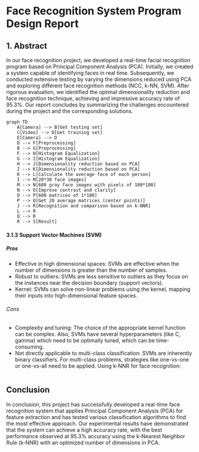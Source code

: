 # Face Recognition System Program Design Report
## 1. Abstract
In our face recognition project, we developed a real-time facial recognition program based on Principal Component Analysis (PCA). Initially, we created a system capable of identifying faces in real time. Subsequently, we conducted extensive testing by varying the dimensions reduced using PCA and exploring different face recognition methods (NCC, k-NN, SVM). After rigorous evaluation, we identified the optimal dimensionality reduction and face recognition technique, achieving and impressive accuracy rate of 95.3%. Our report concludes by summarizing the challenges encountered during the project and the corresponding solutions.
```mermaid
graph TD
    A[Camera] --> B[Get testing set]
    C[Video] --> D[Get training set]
    E[Camera] --> D
    D --> F[Preprocessing]
    B --> G[Preprocessing]
    F --> H[Histogram Equalization]
    G --> I[Histogram Equalization]
    H --> J[Dimensionality reduction based on PCA]
    I --> K[Dimensionality reduction based on PCA]
    K --> L[Calculate the average face of each person]
    I --> M[20*30 face images]
    M --> N[600 gray face images with pixels of 100*100]
    N --> O[Improve contrast and clarity]
    O --> P[600 matrices of 1*100]
    P --> Q[Get 20 average matrices (center points)]
    J --> R[Recognition and comparison based on k-NNR]
    L --> R
    Q --> R
    R --> S[Result]
```
#### 3.1.3 Support Vector Machines (SVM)
##### Pros
- Effective in high dimensional spaces: SVMs are effective when the number of dimensions is greater than the number of samples.
- Robust to outliers: SVMs are less sensitive to outliers as they focus on the instances near the decision boundary (support vectors).
- Kernel: SVMs can solve non-linear problems using the kernel, mapping their inputs into high-dimensional feature spaces.

###### Cons
- Complexity and tuning: The choice of the appropriate kernel function can be complex. Also, SVMs have several hyperparameters (like C, gamma) which need to be optimally tuned, which can be time-consuming.
- Not directly applicable to multi-class classification: SVMs are inherently binary classifiers. For multi-class problems, strategies like one-vs-one or one-vs-all need to be applied.
Using k-NNR for face recognition:
```python
```
## Conclusion
In conclusion, this project has successfully developed a real-time face
recognition system that applies Principal Component Analysis (PCA) for feature extraction and has tested various classification algorithms to find the most effective approach.
Our experimental results have demonstrated that the system can achieve a high accuracy rate, with the best performance observed at 95.3% accuracy using the k-Nearest Neighbor Rule (k-NNR) with an optimized number of dimensions in PCA.